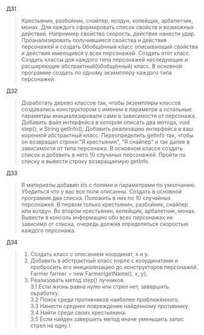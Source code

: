 ДЗ1
>Крестьянин, разбойник, снайпер, колдун, копейщик, арбалетчик, монах. 
Для каждого сформировать список свойств и возможных действий.
Напрнимер свойство скорость, действие нанести удар. 
Проанализировать получившиеся свойства и действия персонажей и создать 
Обобщённый класс описывающий свойства и действия имеющиеся у всех персонажей. 
Создать этот класс. Создать классы для каждого типа персонажей наследующие и расширяющие 
абстрактный(обобщённый) класс. 
В основной программе создать по одному экземпляру каждого типа персонажей.
> 
ДЗ2
>Доработать дерево классов так, чтобы экземпляры классов создавались конструктором с именем 
> в параметре а остальные параметры инициализировали сами в зависимости от персонажа. 
> Добавить файл интерфейса в котором описать два метода, void step(); и String getInfo(); 
> Добавить реализацию интерфейса в ваш коренной абстрактный класс. 
> Переопределить getInfo так, чтобы он возвращал строки:"Я крестьянин",
> "Я снайпер" и так далее в зависимости от типа персонажа. 
> В основном классе создать список и добавить в него 10 случаных персонажей. 
> Пройти по списку и вывести строку возвращаемую getInfo.
> 
ДЗ3
> В материалы добавил xls с полями и параметрами по умолчанию. 
> Убедиться что у вас все поля описанны. Создать в основной программе два списка.
> Положить в них по 10 случайных персонажей. В первом только крестьянин, разбойник, 
> снайпер или колдун. Во втором крестьянин, копейщик, арбалетчик, монах. 
> Вывести в консоль информацию обо всех персонажах не зависимо от списка, 
> очередь должна определяться скоростью каждого персонажа.
> 
 ДЗ4
> 1. Создать класс с описанием координат, x и y.
> 2. Добавить в абстрактный класс порле с координатами и пробросить его инициализацию до 
>конструкторов персонажей. Farmer farmer = new Farmer(getName(), x, y);
> 3. Реализовать метод step() лучников. \
> 3.1 Если жизнь равна нулю или стрел нет, завершить оьработку. \
> 3.2 Поиск среди противников наиболее приближённого.\
> 3.3 Нанести среднее повреждение найденному противнику.\
> 3.4 Найти среди своих крестьянина. \
> 3.5 Если найден завершить метод иначе уменьшить запас стрел на одну.\
